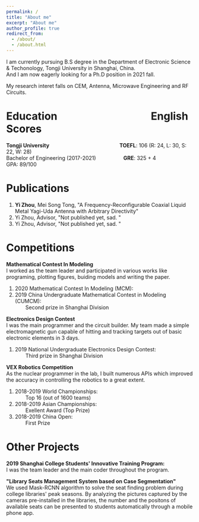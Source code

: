 ```yaml
---
permalink: /
title: "About me"
excerpt: "About me"
author_profile: true
redirect_from: 
  - /about/
  - /about.html
---
```


I am currently pursuing B.S degree in the Department of Electronic Science & Techonology, Tongji University in Shanghai, China.  
And I am now eagerly looking for a Ph.D position in 2021 fall.

My research interet falls on CEM, Antenna, Microwave Engineering and RF Circuits.

# Education&emsp;&emsp;&emsp;&emsp;&emsp;&emsp;&emsp;&emsp;&emsp;English Scores
**Tongji University&ensp;**&emsp;&emsp;&emsp;&emsp;&emsp;&emsp;&emsp;&emsp;&emsp;&emsp;&emsp;&emsp;&emsp;**TOEFL**: 106 (R: 24, L: 30, S: 22, W: 28)  
Bachelor of Engineering (2017-2021)     &emsp;&ensp;&emsp;&emsp;&emsp;&ensp;**GRE**: 325 + 4  
GPA: 89/100   

# Publications
1. **Yi Zhou**, Mei Song Tong, "A Frequency-Reconfigurable Coaxial Liquid Metal Yagi-Uda Antenna with Arbitrary Directivity" 
2. Yi Zhou, Advisor, "Not published yet, sad. "  
3. Yi Zhou, Advisor, "Not published yet, sad. "  

# Competitions
**Mathematical Contest In Modeling**  
I worked as the team leader and participated in various works like programing, plotting figures, buiding models and writing the paper.  
1. 2020 Mathematical Contest In Modeling (MCM):   
2. 2019 China Undergraduate Mathematical Contest in Modeling (CUMCM):  
&emsp;&emsp;Second prize in Shanghai Division

**Electronics Design Contest**  
I was the main programmer and the circuit builder. My team made a simple electromagnetic gun capable of hitting and tracking targets out of basic electronic elements in 3 days.  
1. 2019 National Undergraduate Electronics Design Contest:  
&emsp;&emsp;Third prize in Shanghai Division

**VEX Robotics Competition**  
As the nuclear programmer in the lab, I built numerous APIs which improved the accuracy in controlling the robotics to a great extent.  
1. 2018-2019 World Championships:  
&emsp;&emsp;Top 16 (out of 1600 teams)
2. 2018-2019 Asian Championships:  
&emsp;&emsp;Exellent Award (Top Prize)  
3. 2018-2019 China Open:  
&emsp;&emsp;First Prize

# Other Projects
**2019 Shanghai College Students' Innovative Training Program:**   
I was the team leader and the main coder throughout the program. 

**"Library Seats Management System based on Case Segmentation"**  
We used Mask-RCNN algorithm to solve the seat finding problem during college libraries' peak seasons. By analyzing the pictures captured by the cameras pre-installed in the libraries, the number and the positons of available seats can be presented to students automatically through a mobile phone app.

